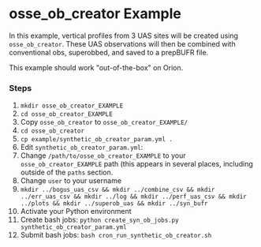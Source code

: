 # osse\_ob\_creator Example

In this example, vertical profiles from 3 UAS sites will be created using `osse_ob_creator`. These UAS observations will then be combined with conventional obs, superobbed, and saved to a prepBUFR file.

This example should work "out-of-the-box" on Orion.

### Steps

1. `mkdir osse_ob_creator_EXAMPLE`
2. `cd osse_ob_creator_EXAMPLE`
3. Copy `osse_ob_creator` to `osse_ob_creator_EXAMPLE/`
4. `cd osse_ob_creator`
5. `cp example/synthetic_ob_creator_param.yml .`
6. Edit `synthetic_ob_creator_param.yml`:
  1. Change `/path/to/osse_ob_creator_EXAMPLE` to your `osse_ob_creator_EXAMPLE` path (this appears in several places, including outside of the `paths` section.
  2. Change `user` to your username
7. `mkdir ../bogus_uas_csv && mkdir ../combine_csv && mkdir ../err_uas_csv && mkdir ../log && mkdir ../perf_uas_csv && mkdir ../plots && mkdir ../superob_uas && mkdir ../syn_bufr`
8. Activate your Python environment
9. Create bash jobs: `python create_syn_ob_jobs.py synthetic_ob_creator_param.yml`
10. Submit bash jobs: `bash cron_run_synthetic_ob_creator.sh`
